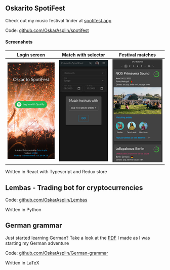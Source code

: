 ## Oskarito SpotiFest

Check out my music festival finder at [spotifest.app](https://www.spotifest.app/)

Code: [github.com/OskarAsplin/spotifest](https://github.com/OskarAsplin/spotifest)

#### Screenshots

Login screen                                       |  Match with selector                          |  Festival matches
:-------------------------------------------------:|:---------------------------------------------:|:----------------------------------------:
![login-screen.jpg](https://github.com/OskarAsplin/spotifest/raw/master/screenshots/login-screen.jpg)  | ![match-with.jpg](https://github.com/OskarAsplin/spotifest/raw/master/screenshots/match-with.jpg) | ![matches.jpg](https://github.com/OskarAsplin/spotifest/raw/master/screenshots/matches.jpg)

Written in React with Typescript and Redux store

## Lembas - Trading bot for cryptocurrencies

Code: [github.com/OskarAsplin/Lembas](https://github.com/OskarAsplin/Lembas)

Written in Python

## German grammar

Just started learning German? Take a look at the [PDF](https://github.com/OskarAsplin/German-grammar/raw/master/German_grammar.pdf) I made as I was starting my German adventure

Code: [github.com/OskarAsplin/German-grammar](https://github.com/OskarAsplin/German-grammar)

Written in LaTeX
